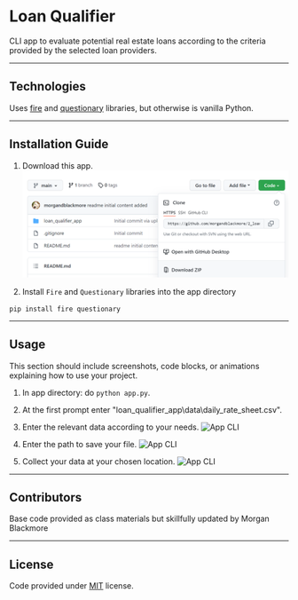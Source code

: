 # Loan Qualifier

CLI app to evaluate potential real estate loans according to the criteria provided by the selected loan providers.

---

## Technologies

Uses [fire](https://google.github.io/python-fire/guide/) and [questionary](https://questionary.readthedocs.io/en/stable/) libraries, but otherwise is vanilla Python.

---

## Installation Guide

1. Download this app. 
![App CLI](loan_qualifier_app/data/images/get_app.png?raw=true "CLI interface")

2. Install `Fire` and `Questionary` libraries into the app directory

```
pip install fire questionary
```

---

## Usage

This section should include screenshots, code blocks, or animations explaining how to use your project.

1. In app directory: do `python app.py`.
2. At the first prompt enter "loan_qualifier_app\data\daily_rate_sheet.csv".
3. Enter the relevant data according to your needs.
![App CLI](/data/images/cli_menu.png?raw=true "CLI interface")

4. Enter the path to save your file.
![App CLI](/data/images/cli_savefile.png?raw=true "Sample Path")

5. Collect your data at your chosen location.
![App CLI](/data/images/savedfile.png?raw=true "Find your data")

---

## Contributors

Base code provided as class materials but skillfully updated by Morgan Blackmore

---

## License

Code provided under [MIT](https://mit-license.org/) license. 

